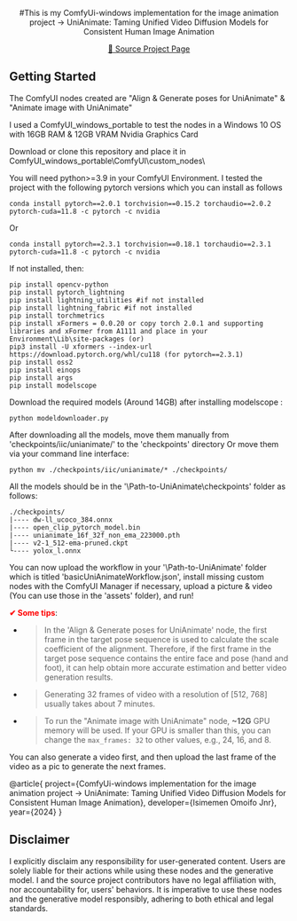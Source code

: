 <!-- main documents -->


<div align="center">


#This is my ComfyUi-windows implementation for the image animation project -> UniAnimate: Taming Unified Video Diffusion Models for Consistent Human Image Animation

[🎨 Source Project Page](https://unianimate.github.io/)

</div>


## Getting Started

The ComfyUI nodes created are "Align & Generate poses for UniAnimate" & "Animate image with UniAnimate"

I used a ComfyUI_windows_portable to test the nodes in a Windows 10 OS with 16GB RAM & 12GB VRAM Nvidia Graphics Card

Download or clone this repository and place it in ComfyUI_windows_portable\ComfyUI\custom_nodes\

You will need python>=3.9 in your ComfyUI Environment.
I tested the project with the following pytorch versions which you can install as follows

```
conda install pytorch==2.0.1 torchvision==0.15.2 torchaudio==2.0.2 pytorch-cuda=11.8 -c pytorch -c nvidia

``` 

Or

```
conda install pytorch==2.3.1 torchvision==0.18.1 torchaudio==2.3.1 pytorch-cuda=11.8 -c pytorch -c nvidia

```

If not installed, then:


```
pip install opencv-python
pip install pytorch_lightning
pip install lightning_utilities #if not installed
pip install lightning_fabric #if not installed
pip install torchmetrics
pip install xFormers = 0.0.20 or copy torch 2.0.1 and supporting libraries and xFormer from A1111 and place in your Environment\Lib\site-packages (or)
pip3 install -U xformers --index-url https://download.pytorch.org/whl/cu118 (for pytorch==2.3.1)
pip install oss2
pip install einops
pip install args
pip install modelscope

```


Download the required models (Around 14GB) after installing modelscope :

```
python modeldownloader.py

```

After downloading all the models, move them manually from 'checkpoints/iic/unianimate/' to the 'checkpoints' directory
Or move them via your command line interface:

```
python mv ./checkpoints/iic/unianimate/* ./checkpoints/

```

All the models should be in the  '\Path-to-UniAnimate\checkpoints' folder as follows:


```
./checkpoints/
|---- dw-ll_ucoco_384.onnx
|---- open_clip_pytorch_model.bin
|---- unianimate_16f_32f_non_ema_223000.pth 
|---- v2-1_512-ema-pruned.ckpt
└---- yolox_l.onnx

```

You can now upload the workflow in your '\Path-to-UniAnimate\' folder which is titled 'basicUniAnimateWorkflow.json', install missing custom nodes with the ComfyUI Manager if necessary, upload a picture & video (You can use those in the 'assets' folder), and run!


**<font color=red>&#10004; Some tips</font>**:

- > In the 'Align & Generate poses for UniAnimate' node, the first frame in the target pose sequence is used to calculate the scale coefficient of the alignment. Therefore, if the first frame in the target pose sequence contains the entire face and pose (hand and foot), it can help obtain more accurate estimation and better video generation results.

- > Generating 32 frames of video with a resolution of [512, 768] usually takes about 7 minutes.



- > To run the "Animate image with UniAnimate" node, **~12G** GPU memory will be used. If your GPU is smaller than this, you can change the  `max_frames: 32` to other values, e.g., 24, 16, and 8.

You can also generate a video first, and then upload the last frame of the video as a pic to generate the next frames.


@article{
      project={ComfyUi-windows implementation for the image animation project -> UniAnimate: Taming Unified Video Diffusion Models for Consistent Human Image Animation},
      developer={Isimemen Omoifo Jnr},
      year={2024}
}


## Disclaimer
 
I explicitly disclaim any responsibility for user-generated content. Users are solely liable for their actions while using these nodes and the generative model. I and the source project contributors have no legal affiliation with, nor accountability for, users' behaviors. It is imperative to use these nodes and the generative model responsibly, adhering to both ethical and legal standards.
